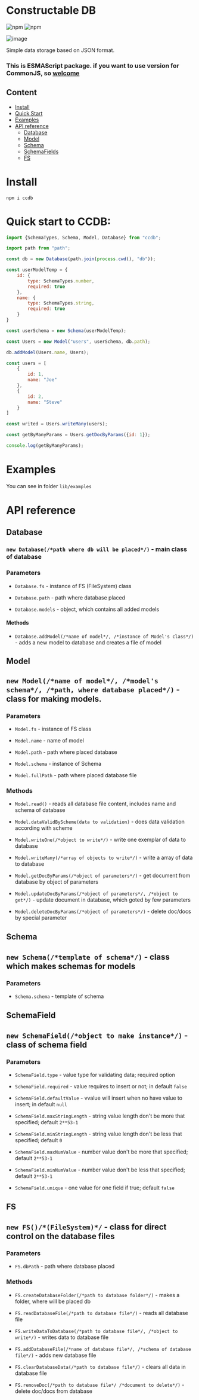 # Constructable DB

![npm](https://img.shields.io/npm/v/ccdb)
![npm](https://img.shields.io/npm/dt/ccdb)

![image](static/ccdb_logo_minified.png)

Simple data storage based on JSON format.

### This is ESMAScript package. if you want to use version for CommonJS, so [welcome](https://github.com/denkisil/ccdb-commonjs)

## Content
- [Install](#install)
- [Quick Start](#quick-start-to-ccdb)
- [Examples](#examples)
- [API reference](#api-reference)
  - [Database](#database)
  - [Model](#model)
  - [Schema](#schema)
  - [SchemaFields](#schemafield)
  - [FS](#fs)

# Install
```
npm i ccdb
```

# Quick start to CCDB:
```js 
import {SchemaTypes, Schema, Model, Database} from "ccdb";

import path from "path";

const db = new Database(path.join(process.cwd(), "db"));

const userModelTemp = {
	id: {
		type: SchemaTypes.number,
		required: true
	},
	name: {
		type: SchemaTypes.string,
		required: true
	}
}

const userSchema = new Schema(userModelTemp);

const Users = new Model("users", userSchema, db.path);

db.addModel(Users.name, Users);

const users = [
	{
		id: 1,
		name: "Joe"
	},
	{
		id: 2,
		name: "Steve"
	}
]

const writed = Users.writeMany(users);

const getByManyParams = Users.getDocByParams({id: 1});

console.log(getByManyParams);

```

# Examples

You can see in folder `lib/examples`

# API reference

## Database

### `new Database(/*path where db will be placed*/)` - main class of database

### Parameters
- `Database.fs` - instance of FS (FileSystem) class

- `Database.path` - path where database placed

- `Database.models` - object, which contains all added models

#### Methods
- `Database.addModel(/*name of model*/, /*instance of Model's class*/)` - adds a new model to database and creates a file of model

## Model

## `new Model(/*name of model*/, /*model's schema*/, /*path, where database placed*/)` - class for making models.

### Parameters
- `Model.fs` - instance of FS class

- `Model.name` - name of model

- `Model.path` - path where placed database

- `Model.schema` - instance of Schema

- `Model.fullPath` - path where placed database file

### Methods

- `Model.read()` - reads all database file content, includes name and schema of database

- `Model.dataValidByScheme(data to validation)` - does data validation according with scheme

- `Model.writeOne(/*object to write*/)` - write one exemplar of data to database

- `Model.writeMany(/*array of objects to write*/)` - write a array of data to database

- `Model.getDocByParams(/*object of parameters*/)` - get document from database by object of parameters

- `Model.updateDocByParams(/*object of parameters*/, /*object to get*/)` - update document in database, which goted by few parameters

- `Model.deleteDocByParams(/*object of parameters*/)` - delete doc/docs by special parameter

## Schema

## `new Schema(/*template of schema*/)` - class which makes schemas for models

### Parameters

- `Schema.schema` - template of schema

## SchemaField

## `new SchemaField(/*object to make instance*/)` - class of schema field

### Parameters

- `SchemaField.type` - value type for validating data; required option

- `SchemaField.required` - value requires to insert or not; in default `false`
 
- `SchemaField.defaultValue` - vvalue will insert when no have value to insert; in default `null`

- `SchemaField.maxStringLength` - string value length don't be more that specified; default `2**53-1`

- `SchemaField.minStringLength` -  string value length don't be less that specified; default `0`

- `SchemaField.maxNumValue` - number value don't be more that specified; default `2**53-1`

- `SchemaField.minNumValue` - number value don't be less that specified; default `2**53-1`

- `SchemaField.unique` - one value for one field if true; default `false`

## FS

## `new FS()/*(FileSystem)*/` - class for direct control on the database files

### Parameters

- `FS.dbPath` - path where database placed

### Methods

- `FS.createDatabaseFolder(/*path to database folder*/)` - makes a folder, where will be placed db

- `FS.readDatabaseFile(/*path to database file*/)` - reads all database file

- `FS.writeDataToDatabase(/*path to database file*/, /*object to write*/)` - writes data to database file

- `FS.addDatabaseFile(/*name of database file*/, /*schema of database file*/)` - adds new database file

- `FS.clearDatabaseData(/*path to database file*/)` - clears all data in database file

- `FS.removeDoc(/*path to database file*/ /*document to delete*/)` - delete doc/docs from database
